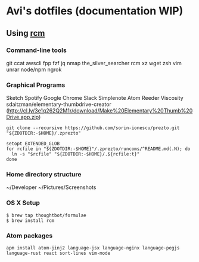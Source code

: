 # Avi's dotfiles (documentation WIP)
## Using [rcm](https://github.com/thoughtbot/rcm)

### Command-line tools

git
ccat
awscli
fpp
fzf
jq
nmap
the_silver_searcher
rcm
xz
wget
zsh
vim
unrar
node/npm
ngrok

### Graphical Programs
Sketch
Spotify
Google Chrome
Slack
Simplenote
Atom
Reeder
Viscosity
sdaitzman/elementary-thumbdrive-creator (http://cl.ly/3e1q262Q2M1r/download/Make%20Elementary%20Thumb%20Drive.app.zip)

`git clone --recursive https://github.com/sorin-ionescu/prezto.git "${ZDOTDIR:-$HOME}/.zprezto"`

```
setopt EXTENDED_GLOB
for rcfile in "${ZDOTDIR:-$HOME}"/.zprezto/runcoms/^README.md(.N); do
  ln -s "$rcfile" "${ZDOTDIR:-$HOME}/.${rcfile:t}"
done
```

### Home directory structure
~/Developer
~/Pictures/Screenshots

### OS X Setup

```
$ brew tap thoughtbot/formulae
$ brew install rcm
```

### Atom packages
```apm install atom-jinj2 language-jsx language-nginx language-pegjs language-rust react sort-lines vim-mode```
